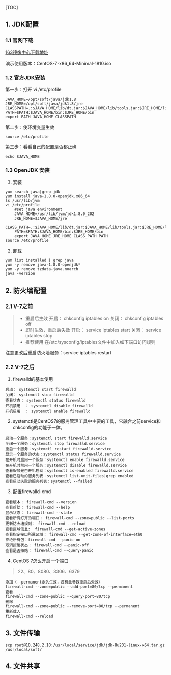 [TOC]

## 1. JDK配置

### 1.1 官网下载

[163镜像中心下载地址](http://mirrors.163.com/)

演示使用版本：CentOS-7-x86_64-Minimal-1810.iso

### 1.2 官方JDK安装

第一步：打开	vi /etc/profile

```properties
JAVA_HOME=/opt/soft/java/jdk1.8
JRE_HOME=/opt/soft/java/jdk1.8/jre
CLASSPATH=.:$JAVA_HOME/lib/dt.jar:$JAVA_HOME/lib/tools.jar:$JRE_HOME/lib
PATH=$PATH:$JAVA_HOME/bin:$JRE_HOME/bin
export PATH JAVA_HOME CLASSPATH
```

第二步：使环境变量生效

```properties
source /etc/profile
```

第三步：看看自己的配置是否都正确

```properties
echo $JAVA_HOME
```

### 1.3 OpenJDK 安装

1. 安装

```properties
yum search java|grep jdk
yum install java-1.8.0-openjdk.x86_64
ls /usr/lib/jvm
vi /etc/profile
	#set java environment
	JAVA_HOME=/usr/lib/jvm/jdk1.8.0_202
	JRE_HOME=$JAVA_HOME/jre
	CLASS_PATH=.:$JAVA_HOME/lib/dt.jar:$JAVA_HOME/lib/tools.jar:$JRE_HOME/lib
	PATH=$PATH:$JAVA_HOME/bin:$JRE_HOME/bin
	export JAVA_HOME JRE_HOME CLASS_PATH PATH
source /etc/profile
```

2. 卸载

```properties
yum list installed | grep java
yum -y remove java-1.8.0-openjdk*
yum -y remove tzdata-java.noarch
java -version
```

## 2. 防火墙配置

### 2.1 V-7之前

> + 重启后生效
>   开启： chkconfig iptables on
>   关闭： chkconfig iptables off
> + 即时生效，重启后失效
>   开启： service iptables start
>   关闭： service iptables stop
> + 推荐使用
>   在/etc/sysconfig/iptables文件中加入如下端口访问规则

注意更改后重启防火墙服务：service iptables restart

### 2.2 V-7之后

1. firewalld的基本使用

```properties
启动： systemctl start firewalld
关闭： systemctl stop firewalld
查看状态： systemctl status firewalld
开机禁用  ： systemctl disable firewalld
开机启用  ： systemctl enable firewalld
```

2. systemctl是CentOS7的服务管理工具中主要的工具，它融合之前service和chkconfig的功能于一体。

```properties
启动一个服务：systemctl start firewalld.service
关闭一个服务：systemctl stop firewalld.service
重启一个服务：systemctl restart firewalld.service
显示一个服务的状态：systemctl status firewalld.service
在开机时启用一个服务：systemctl enable firewalld.service
在开机时禁用一个服务：systemctl disable firewalld.service
查看服务是否开机启动：systemctl is-enabled firewalld.service
查看已启动的服务列表：systemctl list-unit-files|grep enabled
查看启动失败的服务列表：systemctl --failed
```

3. 配置firewalld-cmd

```properties
查看版本： firewall-cmd --version
查看帮助： firewall-cmd --help
显示状态： firewall-cmd --state
查看所有打开的端口： firewall-cmd --zone=public --list-ports
更新防火墙规则： firewall-cmd --reload
查看区域信息:  firewall-cmd --get-active-zones
查看指定接口所属区域： firewall-cmd --get-zone-of-interface=eth0
拒绝所有包：firewall-cmd --panic-on
取消拒绝状态： firewall-cmd --panic-off
查看是否拒绝： firewall-cmd --query-panic
```

4. CentOS 7怎么开启一个端口

> 22、80、8080、3306、6379

```properties
添加（--permanent永久生效，没有此参数重启后失效）
firewall-cmd --zone=public --add-port=80/tcp --permanent
查看
firewall-cmd --zone=public --query-port=80/tcp
删除
firewall-cmd --zone=public --remove-port=80/tcp --permanent
重新载入
firewall-cmd --reload
```

## 3. 文件传输

```properties
scp root@10.248.2.10:/usr/local/service/jdk/jdk-8u201-linux-x64.tar.gz /usr/local/soft/
```



## 4. 文件共享


